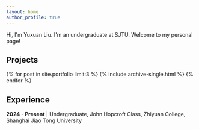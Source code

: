 ```yaml
---
layout: home
author_profile: true
---
```


Hi, I'm Yuxuan Liu. I'm an undergraduate at SJTU. Welcome to my personal page!

## Projects

{% for post in site.portfolio limit:3 %}
  {% include archive-single.html %}
{% endfor %}

## Experience
**2024 - Present** | Undergraduate, John Hopcroft Class, Zhiyuan College, Shanghai Jiao Tong University
